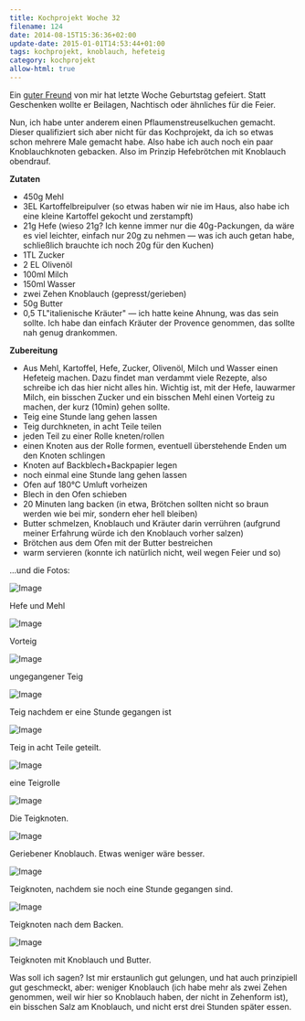 ```yaml
---
title: Kochprojekt Woche 32
filename: 124
date: 2014-08-15T15:36:36+02:00
update-date: 2015-01-01T14:53:44+01:00
tags: kochprojekt, knoblauch, hefeteig
category: kochprojekt
allow-html: true
---
```


<p>Ein <a href="http://www.angerichtet.net/blog/">guter Freund</a> von mir hat letzte Woche Geburtstag gefeiert. Statt Geschenken wollte er Beilagen, Nachtisch oder ähnliches für die Feier.</p>

<p>Nun, ich habe unter anderem einen Pflaumenstreuselkuchen gemacht. Dieser qualifiziert sich aber nicht für das Kochprojekt, da ich so etwas schon mehrere Male gemacht habe. Also habe ich auch noch ein paar Knoblauchknoten gebacken. Also im Prinzip Hefebrötchen mit Knoblauch obendrauf.</p>

<p><strong>Zutaten</strong></p>

<ul>
<li>450g Mehl</li>

<li>3EL Kartoffelbreipulver (so etwas haben wir nie im Haus, also habe ich eine kleine Kartoffel gekocht und zerstampft)</li>

<li>21g Hefe (wieso 21g? Ich kenne immer nur die 40g-Packungen, da wäre es viel leichter, einfach nur 20g zu nehmen — was ich auch getan habe, schließlich brauchte ich noch 20g für den Kuchen)</li>

<li>1TL Zucker</li>

<li>2 EL Olivenöl</li>

<li>100ml Milch</li>

<li>150ml Wasser</li>

<li>zwei Zehen Knoblauch (gepresst/gerieben)</li>

<li>50g Butter</li>

<li>0,5 TL"italienische Kräuter" — ich hatte keine Ahnung, was das sein sollte. Ich habe dan einfach Kräuter der Provence genommen, das sollte nah genug drankommen.</li>
</ul>

<p><strong>Zubereitung</strong></p>

<ul>
<li>Aus Mehl, Kartoffel, Hefe, Zucker, Olivenöl, Milch und Wasser einen Hefeteig machen. Dazu findet man verdammt viele Rezepte, also schreibe ich das hier nicht alles hin. Wichtig ist, mit der Hefe, lauwarmer Milch, ein bisschen Zucker und ein bisschen Mehl einen Vorteig zu machen, der kurz (10min) gehen sollte.</li>

<li>Teig eine Stunde lang gehen lassen</li>

<li>Teig durchkneten, in acht Teile teilen</li>

<li>jeden Teil zu einer Rolle kneten/rollen</li>

<li>einen Knoten aus der Rolle formen, eventuell überstehende Enden um den Knoten schlingen</li>

<li>Knoten auf Backblech+Backpapier legen</li>

<li>noch einmal eine Stunde lang gehen lassen</li>

<li>Ofen auf 180°C Umluft vorheizen</li>

<li>Blech in den Ofen schieben</li>

<li>20 Minuten lang backen (in etwa, Brötchen sollten nicht so braun werden wie bei mir, sondern eher hell bleiben)</li>

<li>Butter schmelzen, Knoblauch und Kräuter darin verrühren (aufgrund meiner Erfahrung würde ich den Knoblauch vorher salzen)</li>

<li>Brötchen aus dem Ofen mit der Butter bestreichen</li>

<li>warm servieren (konnte ich natürlich nicht, weil wegen Feier und so)</li>
</ul>

<p>...und die Fotos:</p>

<p><img src="https://www.strangerthanusual.de/hosted_files/318/download" alt="Image"></p>

<p>Hefe und Mehl</p>

<p><img src="https://www.strangerthanusual.de/hosted_files/319/download" alt="Image"></p>

<p>Vorteig</p>

<p><img src="https://www.strangerthanusual.de/hosted_files/320/download" alt="Image"></p>

<p>ungegangener Teig</p>

<p><img src="https://www.strangerthanusual.de/hosted_files/321/download" alt="Image"></p>

<p>Teig nachdem er eine Stunde gegangen ist</p>

<p><img src="https://www.strangerthanusual.de/hosted_files/322/download" alt="Image"></p>

<p>Teig in acht Teile geteilt.</p>

<p><img src="https://www.strangerthanusual.de/hosted_files/323/download" alt="Image"></p>

<p>eine Teigrolle</p>

<p><img src="https://www.strangerthanusual.de/hosted_files/324/download" alt="Image"></p>

<p>Die Teigknoten.</p>

<p><img src="https://www.strangerthanusual.de/hosted_files/325/download" alt="Image"></p>

<p>Geriebener Knoblauch. Etwas weniger wäre besser.</p>

<p><img src="https://www.strangerthanusual.de/hosted_files/326/download" alt="Image"></p>

<p>Teigknoten, nachdem sie noch eine Stunde gegangen sind.</p>

<p><img src="https://www.strangerthanusual.de/hosted_files/327/download" alt="Image"></p>

<p>Teigknoten nach dem Backen.</p>

<p><img src="https://www.strangerthanusual.de/hosted_files/328/download" alt="Image"></p>

<p>Teigknoten mit Knoblauch und Butter.</p>

<p>Was soll ich sagen? Ist mir erstaunlich gut gelungen, und hat auch prinzipiell gut geschmeckt, aber: weniger Knoblauch (ich habe mehr als zwei Zehen genommen, weil wir hier so Knoblauch haben, der nicht in Zehenform ist), ein bisschen Salz am Knoblauch, und nicht erst drei Stunden später essen.</p>


